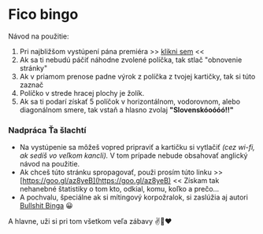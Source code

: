 # Fico bingo

Návod na použitie:

1. Pri najbližšom vystúpení pána premiéra >> [klikni sem](http://www.bullshitbingo.net/cards/custom/FINGO) <<
2. Ak sa ti nebudú páčiť náhodne zvolené políčka, tak stlač "obnovenie stránky"
3. Ak v priamom prenose padne výrok z políčka z tvojej kartičky, tak si túto zaznač
4. Políčko v strede hracej plochy je žolík.
5. Ak sa ti podarí získať 5 políčok v horizontálnom, vodorovnom, alebo diagonálnom smere, tak vstaň a hlasno zvolaj **"Slovenskóoóóó!!"**

### Nadpráca Ťa šlachtí

- Na vystúpenie sa môžeš vopred pripraviť a kartičku si vytlačiť *(cez wi-fi, ak sedíš vo veľkom kancli).* V tom prípade nebude obsahovať anglický návod na použitie.
- Ak chceš túto stránku spropagovať, použi prosím túto linku >> [https://goo.gl/az8yeB](https://goo.gl/az8yeB) << Získam tak nehanebné štatistiky o tom kto, odkial, komu, koľko a prečo...
- A pochvalu, špeciálne ak si mítingový korpožralok, si zaslúžia aj autori [Bullshit Binga](http://www.bullshitbingo.net) 😀

A hlavne, uži si pri tom všetkom veľa zábavy ✌️🍿❤
